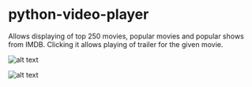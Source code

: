 # python-video-player

Allows displaying of top 250 movies, popular movies and popular shows from IMDB.
Clicking it allows playing of trailer for the given movie.

![alt text](https://github.com/ziyenl/python-video-player/blob/master/screenshot.PNG)


![alt text](https://github.com/ziyenl/python-video-player/blob/master/playing_video.PNG)
